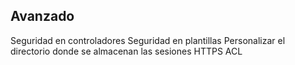## Avanzado

Seguridad en controladores
Seguridad en plantillas
Personalizar el directorio donde se almacenan las sesiones
HTTPS
ACL
